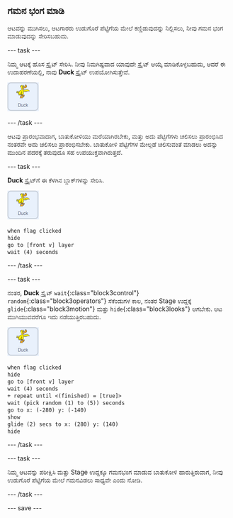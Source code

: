 ## ಗಮನ ಭಂಗ ಮಾಡಿ

ಆಟವನ್ನು ಮುಗಿಸಲು, ಆಟಗಾರರು ಉಡುಗೊರೆ ಪೆಟ್ಟಿಗೆಯ ಮೇಲೆ ಕಣ್ಣಿಡುವುದನ್ನು ನಿಲ್ಲಿಸಲು, ನೀವು ಗಮನ ಭಂಗ ಮಾಡುವುದನ್ನು ಸೇರಿಸಬಹುದು.

--- task ---

ನಿಮ್ಮ ಆಟಕ್ಕೆ ಹೊಸ ಸ್ಪ್ರೈಟ್‌ ಸೇರಿಸಿ. ನೀವು ನಿಮಗಿಷ್ಟವಾದ ಯಾವುದೇ ಸ್ಪ್ರೈಟ್‌ ಆಯ್ಕೆ ಮಾಡಿಕೊಳ್ಳಬಹುದು, ಆದರೆ ಈ ಉದಾಹರಣೆಯಲ್ಲಿ, ನಾವು **Duck** ಸ್ಪ್ರೈಟ್‌ ಉಪಯೋಗಿಸುತ್ತೇವೆ.

![ಬಾತುಕೋಳಿ ಸ್ಪ್ರೈಟ್‌ ಚಿತ್ರ](images/duck-sprite.png)

--- /task ---

ಆಟವು ಪ್ರಾರಂಭವಾದಾಗ, ಬಾತುಕೋಳಿಯು ಮರೆಯಾಗಿರಬೇಕು, ಮತ್ತು ಅದು ಪೆಟ್ಟಿಗೆಗಳು ಚಲಿಸಲು ಪ್ರಾರಂಭಿಸಿದ ನಂತರವೇ ಅದು ಚಲಿಸಲು ಪ್ರಾರಂಭಿಸಬೇಕು. ಬಾತುಕೋಳಿ ಪೆಟ್ಟಿಗೆಗಳ ಮೇಲ್ಗಡೆ ಚಲಿಸುವಂತೆ ಮಾಡಲು ಅದನ್ನು ಮುಂದಿನ ಪದರಕ್ಕೆ ತರುವುದೂ ಸಹ ಉಪಯುಕ್ತವಾಗಿರುತ್ತದೆ.

--- task ---

**Duck** ಸ್ಪ್ರೈಟ್‌ಗೆ ಈ ಕೆಳಗಿನ ಬ್ಲಾಕ್‌ಗಳನ್ನು ಸೇರಿಸಿ.

![ಬಾತುಕೋಳಿ ಸ್ಪ್ರೈಟ್‌ ಚಿತ್ರ](images/duck-sprite.png)

```blocks3
when flag clicked
hide
go to [front v] layer
wait (4) seconds
```

--- /task ---

--- task ---

ನಂತರ,  **Duck** ಸ್ಪ್ರೈಟ್ `wait`{:class="block3control"} `random`{:class="block3operators"} ಸೆಕೆಂಡುಗಳ ಕಾಲ, ನಂತರ Stage ಉದ್ದಕ್ಕೆ `glide`{:class="block3motion"}  ಮತ್ತು `hide`{:class="block3looks"} ಆಗಬೇಕು. ಆಟ ಮುಗಿಯುವವರೆಗೂ ಇದು ನಡೆಯುತ್ತಿರಬಹುದು.

![ಬಾತುಕೋಳಿ ಸ್ಪ್ರೈಟ್‌ ಚಿತ್ರ](images/duck-sprite.png)

```blocks3
when flag clicked
hide
go to [front v] layer
wait (4) seconds
+ repeat until <(finished) = [true]>
wait (pick random (1) to (5)) seconds
go to x: (-280) y: (-140)
show
glide (2) secs to x: (280) y: (140)
hide
```
--- /task ---

--- task ---

ನಿಮ್ಮ ಆಟವನ್ನು ಪರೀಕ್ಷಿಸಿ ಮತ್ತು Stage ಉದ್ದಕ್ಕೂ ಗಮನಭಂಗ ಮಾಡುವ ಬಾತುಕೋಳಿ ಹಾರುತ್ತಿರುವಾಗ, ನೀವು ಉಡುಗೊರೆ ಪೆಟ್ಟಿಗೆಯ ಮೇಲೆ ಗಮನವಿಡಲು ಸಾಧ್ಯವೇ ಎಂದು ನೋಡಿ.

--- /task ---

--- save ---

